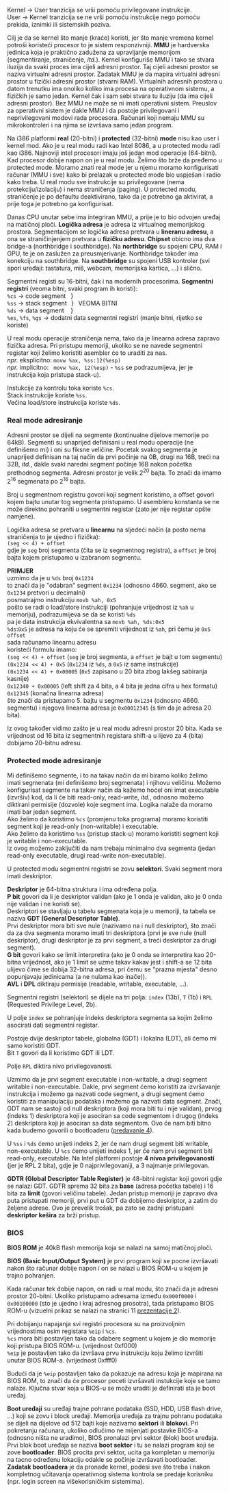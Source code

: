 Kernel -> User   tranzicija se vrši pomoću privilegovane instrukcije. \
User   -> Kernel tranzicija se ne vrši pomoću instrukcije nego pomoću prekida, iznimki ili sistemskih poziva.

Cilj je da se kernel što manje (kraće) koristi, jer što manje vremena kernel potroši koristeći procesor to je sistem responzivniji.
**MMU** je hardverska jedinica koja je praktično zadužena za upravljanje memorijom (segmentiranje, straničenje, _itd._).
Kernel konfiguriše MMU i tako se stvara iluzija da svaki proces ima cijeli adresni prostor.
Taj cijeli adresni prostor se naziva virtualni adresni prostor.
Zadatak MMU je da mapira virtualni adresni prostor u fizički adresni prostor (stvarni RAM).
Virtualnih adresnih prostora u datom trenutku ima onoliko koliko ima procesa na operativnom sistemu, a fizičkih je samo jedan.
Kernel čak i sam sebi stvara tu iluziju (da ima cijeli adresni prostor).
Bez MMU ne može se ni imati operativni sistem.
Preuslov za operativni sistem je dakle MMU i da postoje privilegovani i neprivilegovani modovi rada procesora.
Računari koji nemaju MMU su mikrokontroleri i na njima se izvršava samo jedan program.

Na i386 platformi **real** (20-bitni) i **protected** (32-bitni) **mode** nisu kao user i kernel mod.
Ako je u real modu radi kao Intel 8086, a u protected modu radi kao i386.
Najnoviji intel procesori imaju još jedan mod operacije (64-bitni).
Kad procesor dobije napon on je u real modu.
Želimo što brže da pređemo u protected mode.
Moramo znati real mode jer u njemu moramo konfigurisati računar (MMU i sve) kako bi prelazak u protected mode bio uspješan i radio kako treba.
U real modu sve instrukcije su privilegovane (nema protekciju/izolaciju) i nema straničenja (paging).
U protected modu, straničenje je po defaultu deaktivirano, tako da je potrebno ga aktivirat, a prije toga je potrebno ga konfigurisat.

Danas CPU unutar sebe ima integriran MMU, a prije je to bio odvojen uređaj na matičnoj ploči.
**Logička adresa** je adresa iz virtualnog memorijskog prostora.
Segmentacijom se logička adresa pretvara u **lineranu adresu**, a ona se straničinjenjem pretvara u **fizičku adresu**.
**Chipset** obicno ima dva bridge-a (northbridge i southbridge).
Na **northbridge** su spojeni CPU, RAM i GPU, te je on zaslužen za preusmjerivanje.
Northbridge također ima konekciju na southbridge.
Na **southbridge** su spojeni USB kontroler (svi spori uređaji: tastatura, miš, webcam, memorijska kartica, ...) i slično.

Segmentni registi su 16-bitni, čak i na modernih procesorima.
**Segmentni registri** (veoma bitni, svaki program ih koristi): \
`%cs` -> code segment  &thinsp;&thinsp;&thinsp;} \
`%ss` -> stack segment &nbsp;&thinsp;} &thinsp; VEOMA BITNI \
`%ds` -> data segment  &nbsp;&thinsp;&thinsp;&thinsp;} \
`%es`, `%fs`, `%gs` -> dodatni data segmentni registri (manje bitni, rijetko se koriste)

U real modu operacije straničenja nema, tako da je linearna adresa zapravo fizička adresa.
Pri pristupu memoriji, ukoliko se ne navede segmentni registar koji želimo koristiti asembler će to uraditi za nas. \
_npr._ eksplicitno: `movw %ax, %ss:12(%esp)` \
_npr._ implicitno: &nbsp; `movw %ax, 12(%esp)`     - `%ss` se podrazumijeva, jer je instrukcija koja pristupa stack-u).

Instukcije za kontrolu toka koriste `%cs`. \
Stack instrukcije koriste `%ss`. \
Većina load/store instrukcija koriste `%ds`.


### Real mode adresiranje
Adresni prostor se dijeli na segmente (kontinualne dijelove memorije po 64kB).
Segmenti su unaprijed definisani u real modu operacije (ne definišemo mi) i oni su fiksne veličine.
Pocetak svakog segmenta je unaprijed definisan na taj način da prvi počinje na 0B, drugi na 16B, treći na 32B, _itd._, dakle svaki naredni segment počinje 16B nakon početka prethodnog segmenta.
Adresni prostor je velik 2<sup>20</sup> bajta.
To znači da imamo 2<sup>16</sup> segmenata po 2<sup>16</sup> bajta.

Broj u segmentnom registru govori koji segment koristimo, a offset govori kojem bajtu unutar tog segmenta pristupamo.
U asembleru konstanta se ne može direktno pohraniti u segmentni registar (zato jer nije registar opšte namjene).

Logička adresa se pretvara u **linearnu** na sljedeći način (a posto nema straničenja to je ujedno i fizička): \
`(seg << 4) + offset` \
gdje je `seg` broj segmenta (čita se iz segmentnog registra), a `offset` je broj bajta kojem pristupamo u izabranom segmentu.

**PRIMJER** \
uzmimo da je u `%ds` broj `0x1234` \
to znači da je "odabran" segment `0x1234` (odnosno 4660. segment, ako se `0x1234` pretvori u decimalni) \
posmatrajmo instrukciju `movb %ah, 0x5` \
pošto se radi o load/store instrukciji (pohranjuje vrijednost iz `%ah` u memoriju), podrazumijeva se da se koristi `%ds` \
pa je data instrukcija ekvivalentna sa `movb %ah, %ds:0x5` \
`%ds`:`0x5` je adresa na koju će se spremiti vrijednost iz `%ah`, pri čemu je `0x5` `offset` \
sada računamo linearnu adresu \
koristeći formulu imamo:  \
`(seg << 4) + offset`      (`seg` je broj segmenta, a `offset` je bajt u tom segmentu) \
`(0x1234 << 4) + 0x5`      (`0x1234` iz `%ds`, a `0x5` iz same instrukcije) \
`(0x1234 << 4) + 0x00005`  (`0x5` zapisano u 20 bita zbog lakšeg sabiranja kasnije) \
`0x12340 + 0x00005`        (left shift za 4 bita, a 4 bita je jedna cifra u hex formatu) \
`0x12345`                  (konačna linearna adresa) \
što znači da pristupamo 5. bajtu u segmentu `0x1234` (odnosno 4660. segmentu) i njegova linearna adresa je `0x00012345` (s tim da je adresa 20 bita).

Iz ovog također vidimo zašto je u real modu adresni prostor 20 bita.
Kada se vrijednost od 16 bita iz segmentnih registara shift-a u lijevo za 4 (bita) dobijamo 20-bitnu adresu.


### Protected mode adresiranje
Mi definišemo segmente, i to na takav način da mi biramo koliko želimo imati segmenata (mi definišemo broj segmenata) i njihovu veličinu.
Možemo konfigurisat segmente na takav način da kažemo hoćel oni imat executable (izvršiv) kod, da li će biti read-only, read-write, _itd._, odnosno možemo diktirani permisije (dozvole) koje segment ima. 
Logika nalaže da moramo imati bar jedan segment. \
Ako želimo da koristimo `%cs` (promjenu toka programa) moramo koristiti segment koji je read-only (non-writable) i executable. \
Ako želimo da koristimo `%ss` (pristup stack-u) moramo koristiti segment koji je writable i non-executable. \
Iz ovog možemo zaključiti da nam trebaju minimalno dva segmenta (jedan read-only executable, drugi read-write non-executable).

U protected modu segmentni registri se zovu **selektori**. Svaki segment mora imati deskriptor.

**Deskriptor** je 64-bitna struktura i ima određena polja. \
**P bit** govori da li je deskriptor validan (ako je 1 onda je validan, ako je 0 onda nije validan i ne koristi se). \
Deskriptori se stavljaju u tabelu segmenata koja je u memoriji, ta tabela se naziva **GDT (General Descriptor Table)**. \
Prvi deskriptor mora biti sve nule (nazivamo na i null deskriptor), što znači da za dva segmenta moramo imati tri deskriptora (prvi je sve nule (null deskriptor), drugi deskriptor je za prvi segment, a treći deskriptor za drugi segment). \
**G bit** govori kako se limit interpretira (ako je 0 onda se interpretira kao 20-bitna vrijednost, ako je 1 limit se uzme takav kakav jest i shift-a se 12 bita ulijevo čime se dobija 32-bitna adresa, pri čemu se "prazna mjesta" desno popunjavaju jedinicama (a ne nulama kao inače)). \
**AVL** i **DPL** diktiraju permisije (readable, writable, executable, ...).

Segmentni registri (selektori) se dijele na tri polja: `index` (13b), `T` (1b) i `RPL` (Requested Privilege Level, 2b).

U polje `index` se pohranjuje indeks deskriptora segmenta sa kojim želimo asocirati dati segmentni registar.

Postoje dvije deskriptor tabele, globalna (GDT) i lokalna (LDT), ali ćemo mi samo koristiti GDT. \
Bit `T` govori da li koristimo GDT ili LDT.

Polje `RPL` diktira nivo privilegovanosti.

Uzmimo da je prvi segment executable i non-writable, a drugi segment writable i non-executable. Dakle, prvi segment ćemo koristiti za izvršavanje instrukcija i možemo ga nazvati code segment, a drugi segment ćemo koristiti za manipulaciju podataka i možemo ga nazvati data segment. Znači, GDT nam se sastoji od null deskriptora (koji mora biti tu i nije validan), prvog (indeks 1) deskriptora koji je asociran sa code segmentom i drugog (indeks 2) deskriptora koji je asociran sa data segmentom. Ovo će nam biti bitno kada budemo govorili o bootloaderu ([predavanje 4](./p4.md)).

U `%ss` i `%ds` ćemo unijeti indeks 2, jer će nam drugi segment biti writable, non-executable.
U `%cs` ćemo unijeti indeks 1, jer će nam prvi segment biti read-only, executable.
Na Intel platformi postoje **4 nivoa privilegovanosti** (jer je RPL 2 bita), gdje je 0 najprivilegovaniji, a 3 najmanje privilegovan.

**GDTR (Global Descriptor Table Register)** je 48-bitni registar koji govori gdje se nalazi GDT.
GDTR sprema 32 bita za **base** (adresa početka tabele) i 16 bita za **limit** (govori veličinu tabele).
Jedan pristup memoriji je zapravo dva puta pristupati memoriji, prvi put u GDT da dobijemo deskriptor, a zatim do željene adrese.
Ovo je prevelik trošak, pa zato se zadnji pristupani **deskriptor kešira** za brži pristup.

### BIOS
**BIOS ROM** je 40kB flash memorija koja se nalazi na samoj matičnoj ploči.

**BIOS (Basic Input/Output System)** je prvi program koji se pocne izvršavati nakon što računar dobije napon i on se nalazi u BIOS ROM-u u kojem je trajno pohranjen.

Kada računar tek dobije napon, on radi u real modu, što znači da je adresni prostor 20-bitni.
Ukoliko pristupamo adresama između `0x000f0000` i `0x00100000` (sto je ujedno i kraj adresnog prosotra), tada pristupamo BIOS ROM-u (vizuelni prikaz se nalazi na stranici 11 [prezentacije 2](../Prezentacije/OS-P2.pdf)).

Pri dobijanju napajanja svi registri procesora su na proizvoljnim vrijednostima osim registara `%eip` i `%cs`. \
`%cs` mora biti postavljen tako da odabere segment u kojem je dio memorije koji pristupa BIOS ROM-u.  (vrijednost 0xf000) \
`%eip` je postavljen tako da izvršava prvu instrukciju koju želimo izvršiti unutar BIOS ROM-a.        (vrijednost 0xfff0)

Budući da je `%eip` postavljen tako da pokazuje na adresu koja je mapirana na BIOS ROM, to znači da će procesor poceti izvršavati instukcije koje se tamo nalaze.
Ključna stvar koja u BIOS-u se može uraditi je definirati sta je boot uređaj.

**Boot uređaji** su uređaji trajne pohrane podataka (SSD, HDD, USB flash drive, ...) koji se zovu i block uređaji.
Memorija uređaja za trajnu pohranu podataka se dijeli na dijelove od 512 bajti koje nazivamo **sektori** ili **blokovi**.
Pri pokretanju računara, ukoliko odlučimo ne mijenjati postavke BIOS-a (odnosno ništa ne uradimo), BIOS pronalazi prvi sektor (blok) boot uređaja.
Prvi blok boot uređaja se naziva **boot sektor** i tu se nalazi program koji se zove **bootloader**.
BIOS procita prvi sektor, ucita ga kompletan u memoriju na tacno određenu lokaciju odakle se počinje izvršavati bootloader.
**Zadatak bootloadera** je da pronađe kernel, podesi sve što treba i nakon kompletnog učitavanja operativnog sistema kontrola se predaje korisniku (npr. login screen na višekorisničkim sistemima).
